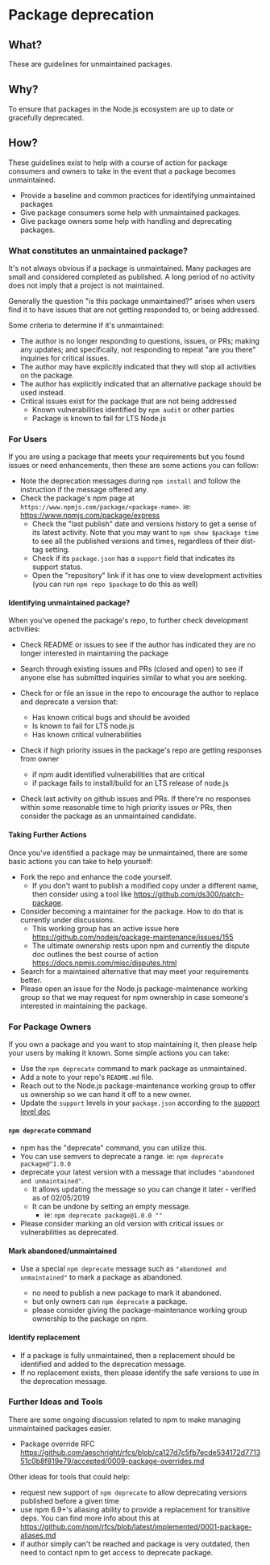 # Package deprecation

## What?

These are guidelines for unmaintained packages.

## Why?

To ensure that packages in the Node.js ecosystem are up to date or gracefully deprecated.

## How?

These guidelines exist to help with a course of action for package consumers and owners to take in the event that a package becomes unmaintained.

- Provide a baseline and common practices for identifying unmaintained packages
- Give package consumers some help with unmaintained packages.
- Give package owners some help with handling and deprecating packages.

### What constitutes an unmaintained package?

It's not always obvious if a package is unmaintained. Many packages are small and considered completed as published. A long period of no activity does not imply that a project is not maintained.

Generally the question "is this package unmaintained?" arises when users find it to have issues that are not getting responded to, or being addressed.

Some criteria to determine if it's unmaintained:

- The author is no longer responding to questions, issues, or PRs; making any updates; and specifically, not responding to repeat "are you there" inquiries for critical issues.
- The author may have explicitly indicated that they will stop all activities on the package.
- The author has explicitly indicated that an alternative package should be used instead.
- Critical issues exist for the package that are not being addressed
  - Known vulnerabilities identified by `npm audit` or other parties
  - Package is known to fail for LTS Node.js

### For Users

If you are using a package that meets your requirements but you found issues or need enhancements, then these are some actions you can follow:

- Note the deprecation messages during `npm install` and follow the instruction if the message offered any.
- Check the package's npm page at `https://www.npmjs.com/package/<package-name>`. ie: <https://www.npmjs.com/package/express>
  - Check the "last publish" date and versions history to get a sense of its latest activity. Note that you may want to `npm show $package time` to see all the published versions and times, regardless of their dist-tag setting.
  - Check if its `package.json` has a `support` field that indicates its support status.
  - Open the "repository" link if it has one to view development activities (you can run `npm repo $package` to do this as well)

#### Identifying unmaintained package?

When you've opened the package's repo, to further check development activities:

- Check README or issues to see if the author has indicated they are no longer interested in maintaining the package

- Search through existing issues and PRs (closed and open) to see if anyone else has submitted inquiries similar to what you are seeking.

- Check for or file an issue in the repo to encourage the author to replace and deprecate a version that:

  - Has known critical bugs and should be avoided
  - Is known to fail for LTS node.js
  - Has known critical vulnerabilities

- Check if high priority issues in the package's repo are getting responses from owner

  - if npm audit identified vulnerabilities that are critical
  - if package fails to install/build for an LTS release of node.js

- Check last activity on github issues and PRs. If there're no responses within some reasonable time to high priority issues or PRs, then consider the package as an unmaintained candidate.

#### Taking Further Actions

Once you've identified a package may be unmaintained, there are some basic actions you can take to help yourself:

- Fork the repo and enhance the code yourself.
  - If you don't want to publish a modified copy under a different name, then consider using a tool like <https://github.com/ds300/patch-package>.
- Consider becoming a maintainer for the package. How to do that is currently under discussions.
  - This working group has an active issue here https://github.com/nodejs/package-maintenance/issues/155
  - The ultimate ownership rests upon npm and currently the dispute doc outlines the best course of action https://docs.npmjs.com/misc/disputes.html
- Search for a maintained alternative that may meet your requirements better.
- Please open an issue for the Node.js package-maintenance working group so that we may request for npm ownership in case someone's interested in maintaining the package.

### For Package Owners

If you own a package and you want to stop maintaining it, then please help your users by making it known. Some simple actions you can take:

- Use the `npm deprecate` command to mark package as unmaintained.
- Add a note to your repo's `README.md` file.
- Reach out to the Node.js package-maintenance working group to offer us ownership so we can hand it off to a new owner.
- Update the `support` levels in your `package.json` according to the [support level doc]

#### `npm deprecate` command

- npm has the "deprecate" command, you can utilize this.
- You can use semvers to deprecate a range. ie: `npm deprecate package@^1.0.0`
- deprecate your latest version with a message that includes `"abandoned and unmaintained"`.
  - It allows updating the message so you can change it later - verified as of 02/05/2019
  - It can be undone by setting an empty message.
    - ie: `npm deprecate package@1.0.0 ""`
- Please consider marking an old version with critical issues or vulnerabilities as deprecated.

#### Mark abandoned/unmaintained

- Use a special `npm deprecate` message such as `"abandoned and unmaintained"` to mark a package as abandoned.

  - no need to publish a new package to mark it abandoned.
  - but only owners can `npm deprecate` a package.
  - please consider giving the package-maintenance working group ownership to the package on npm.

#### Identify replacement

- If a package is fully unmaintained, then a replacement should be identified and added to the deprecation message.
- If no replacement exists, then please identify the safe versions to use in the deprecation message.

### Further Ideas and Tools

There are some ongoing discussion related to npm to make managing unmaintained packages easier.

- Package override RFC https://github.com/aeschright/rfcs/blob/ca127d7c5fb7ecde534172d771351c0b8f819e79/accepted/0009-package-overrides.md

Other ideas for tools that could help:

- request new support of `npm deprecate` to allow deprecating versions published before a given time
- use npm 6.9+'s aliasing ability to provide a replacement for transitive deps. You can find more info about this at https://github.com/npm/rfcs/blob/latest/implemented/0001-package-aliases.md
- if author simply can't be reached and package is very outdated, then need to contact npm to get access to deprecate package.

[support level doc]: https://github.com/nodejs/package-maintenance/blob/master/docs/drafts/Baseline%20practice%20-%20Document%20support%20levels.md
